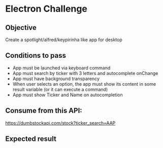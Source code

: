 # Electron Challenge


## Objective
Create a spotlight/alfred/keypirinha like app for desktop

## Conditions to pass
- App must be launched via keyboard command
- App must search by ticker with 3 letters and autocomplete onChange
- App must have background transparency
- When user selects an option, the app must show its content in some result variable (or it can execute a command)
- App must show Ticker and Name on autocompletion


## Consume from this API:
https://dumbstockapi.com/stock?ticker_search=AAP


## Expected result

